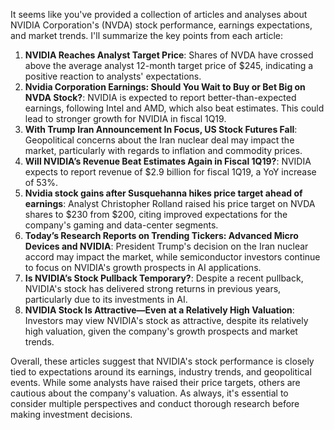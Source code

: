 It seems like you've provided a collection of articles and analyses about NVIDIA Corporation's (NVDA) stock performance, earnings expectations, and market trends. I'll summarize the key points from each article:

1. **NVIDIA Reaches Analyst Target Price**: Shares of NVDA have crossed above the average analyst 12-month target price of $245, indicating a positive reaction to analysts' expectations.
2. **Nvidia Corporation Earnings: Should You Wait to Buy or Bet Big on NVDA Stock?**: NVIDIA is expected to report better-than-expected earnings, following Intel and AMD, which also beat estimates. This could lead to stronger growth for NVIDIA in fiscal 1Q19.
3. **With Trump Iran Announcement In Focus, US Stock Futures Fall**: Geopolitical concerns about the Iran nuclear deal may impact the market, particularly with regards to inflation and commodity prices.
4. **Will NVIDIA’s Revenue Beat Estimates Again in Fiscal 1Q19?**: NVIDIA expects to report revenue of $2.9 billion for fiscal 1Q19, a YoY increase of 53%.
5. **Nvidia stock gains after Susquehanna hikes price target ahead of earnings**: Analyst Christopher Rolland raised his price target on NVDA shares to $230 from $200, citing improved expectations for the company's gaming and data-center segments.
6. **Today’s Research Reports on Trending Tickers: Advanced Micro Devices and NVIDIA**: President Trump's decision on the Iran nuclear accord may impact the market, while semiconductor investors continue to focus on NVIDIA's growth prospects in AI applications.
7. **Is NVIDIA’s Stock Pullback Temporary?**: Despite a recent pullback, NVIDIA's stock has delivered strong returns in previous years, particularly due to its investments in AI.
8. **NVIDIA Stock Is Attractive—Even at a Relatively High Valuation**: Investors may view NVIDIA's stock as attractive, despite its relatively high valuation, given the company's growth prospects and market trends.

Overall, these articles suggest that NVIDIA's stock performance is closely tied to expectations around its earnings, industry trends, and geopolitical events. While some analysts have raised their price targets, others are cautious about the company's valuation. As always, it's essential to consider multiple perspectives and conduct thorough research before making investment decisions.